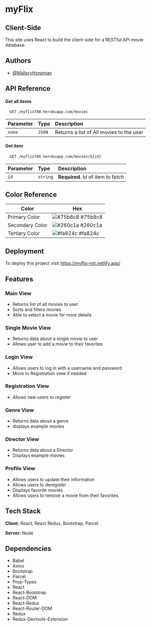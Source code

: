 
# myFlix
## Client-Side

This site uses React to build the client-side for a RESTful API movie database.

## Authors

- [@MalloryHyneman](https://www.github.com/mhyneman8)

  
## API Reference

#### Get all items

```http
  GET /myflix788.herokuapp.com/movies
```

| Parameter | Type     | Description                |
| :-------- | :------- | :------------------------- |
| `none` | `JSON` | Returns a list of All movies to the user |

#### Get item

```http
  GET /myflix788.herokuapp.com/movies/${id}
```

| Parameter | Type     | Description                       |
| :-------- | :------- | :-------------------------------- |
| `id`      | `string` | **Required**. Id of item to fetch |



  ## Color Reference

| Color             | Hex                                                                |
| ----------------- | ------------------------------------------------------------------ |
| Primary Color | ![#75b8c8](https://via.placeholder.com/10/75b8c8?text=+) #75b8c8 |
| Secondary Color | ![#260c1a](https://via.placeholder.com/10/260c1a?text=+) #260c1a |
| Tertiary Color | ![#fa824c](https://via.placeholder.com/10/fa824c?text=+) #fa824c |


## Deployment

To deploy this project visit https://myflix-mh.netlify.app/

  
## Features

### Main View

- Returns list of all movies to user 
- Sorts and filters movies
- Able to select a movie for more details

### Single Movie View
- Returns data about a single movie to user
- Allows user to add a movie to their favorites

### Login View
- Allows users to log in with a username and password
- Move to Registration view if needed

### Registration View
- Allows new users to register

### Genre View
- Returns data about a genre
- displays example movies

### Director View
- Returns data about a Director
- Displays example movies

### Profile View
- Allows users to update their information
- Allows users to deregister
- Displays favorite movies
- Allows users to remove a movie from their favorites

  
## Tech Stack

**Client:** React, React Redux, Bootstrap, Parcel

**Server:** Node

  
## Dependencies
- Babel
- Axios
- Bootstrap
- Parcel
- Prop-Types
- React
- React-Bootstrap
- React-DOM
- React-Redux
- React-Router-DOM
- Redux
- Redux-Devtools-Extension


  
